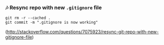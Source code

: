 

### :notes: **Resync repo with new `.gitignore` file**

```shell
git rm -r --cached .
git commit -m ".gitignore is now working"
```
(http://stackoverflow.com/questions/7075923/resync-git-repo-with-new-gitignore-file)
